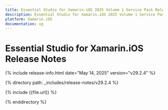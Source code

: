```yaml
---
title: Essential Studio for Xamarin.iOS 2025 Volume 1 Service Pack Release Release Notes  
description: Essential Studio for Xamarin.iOS 2025 Volume 1 Service Pack Release Release Notes  
platform: Xamarin.iOS
documentation: ug
---
```


# Essential Studio for Xamarin.iOS  Release Notes  

{% include release-info.html date="May 14, 2025"  version="v29.2.4" %} 

{% directory path: _includes/release-notes/v29.2.4 %}

{% include {{file.url}} %}

{% enddirectory %}